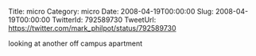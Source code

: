 Title: micro
Category: micro
Date: 2008-04-19T00:00:00
Slug: 2008-04-19T00:00:00
TwitterId: 792589730
TweetUrl: https://twitter.com/mark_philpot/status/792589730

looking at another off campus apartment